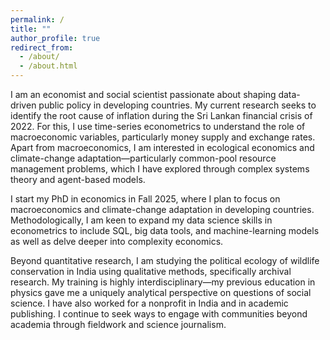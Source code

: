 ```yaml
---
permalink: /
title: ""
author_profile: true
redirect_from: 
  - /about/
  - /about.html
---
```


I am an economist and social scientist passionate about shaping data-driven public policy in developing countries. My current research seeks to identify the root cause of inflation during the Sri Lankan financial crisis of 2022. For this, I use time-series econometrics to understand the role of macroeconomic variables, particularly money supply and exchange rates. Apart from macroeconomics, I am interested in ecological economics and climate-change adaptation—particularly common-pool resource management problems, which I have explored through complex systems theory and agent-based models.

I start my PhD in economics in Fall 2025, where I plan to focus on macroeconomics and climate-change adaptation in developing countries. Methodologically, I am keen to expand my data science skills in econometrics to include SQL, big data tools, and machine-learning models as well as delve deeper into complexity economics.

Beyond quantitative research, I am studying the political ecology of wildlife conservation in India using qualitative methods, specifically archival research. My training is highly interdisciplinary—my previous education in physics gave me a uniquely analytical perspective on questions of social science. I have also worked for a nonprofit in India and in academic publishing. I continue to seek ways to engage with communities beyond academia through fieldwork and science journalism.  
